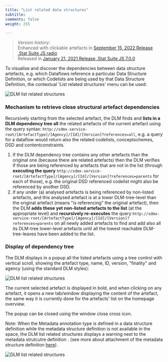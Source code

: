 ```yaml
---
title: "List related data structures"
subtitle: 
comments: false
weight: 255

---
```


> *Version history:*  
> Enhanced with clickable artefacts in [September 15, 2022 Release .Stat Suite JS radio](https://sis-cc.gitlab.io/dotstatsuite-documentation/changelog/#september-15-2022)  
> Released in [January 21, 2021 Release .Stat Suite JS 7.0.0](https://sis-cc.gitlab.io/dotstatsuite-documentation/changelog/#january-21-2021)

To visualise and discover the dependencies between data structure artefacts, e.g. which Dataflows reference a particular Data Structure Definition, or which Codelists are being used by that Data Structure Definition, the contextual 'List related structures' menu can be used:

![DLM list related structures](/dotstatsuite-documentation/images/dlm-list-related-structures.png)  

### Mechanism to retrieve close structural artefact dependencies
Recursively starting from the selected artefact, the DLM finds and **lists in a DLM dependency tree all** the related artefacts of the current artefact using the query syntax: `http://sdmx-service-root/[ArtefactType]/[Agency]/[Id]/[Version]?references=all`, e.g. a query for a dataflow would return also the related codelists, conceptschemes, DSD and contentconstraints.  
  1) If the DLM dependency tree contains any other artefacts than the original one (because there are related artefacts) then the DLM verifies if those are being referenced by artefacts that are not in the list (through **executing the query** `http://sdmx-service-root/[ArtefactType]/[Agency]/[Id]/[Version]?references=parents` for each of those), e.g. the original DSD referenced codelist might also be referenced by another DSD.  
  2) if any under (a) analysed artefacts is being referenced by non-listed artefacts, and this analysed artefact is at a lower DLM-tree-level than the original artefact (means "is referencing" the original artefact), then the DLM **adds these yet non-listed artefacts to the list** (at the appropriate level) and **recursively re-executes** the query `http://sdmx-service-root/[ArtefactType]/[Agency]/[Id]/[Version]?references=parents` on all newly added artefacts to find and add also all its DLM-tree lower-level artefacts until all the lowest reachable DLM-tree-leaves have been added to the list.  

### Display of dependency tree
The DLM displays in a popup all the listed artefacts using a tree control with vertical scroll, showing the artefact type, name, ID, version, "finality" and agency (using the standard DLM styles):

![DLM list related structures](/dotstatsuite-documentation/images/dlm-list-related-data-structure-tree.png)  

The current selected artefact is displayed in bold, and when clicking on any artefact, it opens a new tab/window displaying the content of the artefact, the same way it is currently done for the artefacts' list on the homepage overview.

The popup can be closed using the window close cross icon.

Note: When the Metadata annotation type is defined in a data structure definition while the metadata structure definition is not available in the space, the DLM list related structures displays a warning next to the metadata strutcutre definition . (see more about attachment of the metadata structure definition [here](/dotstatsuite-documentation/using-api/ref-metadata/)).  

![DLM list related structures](/dotstatsuite-documentation/images/dlm-list-related-structures-msd-warning.png) 